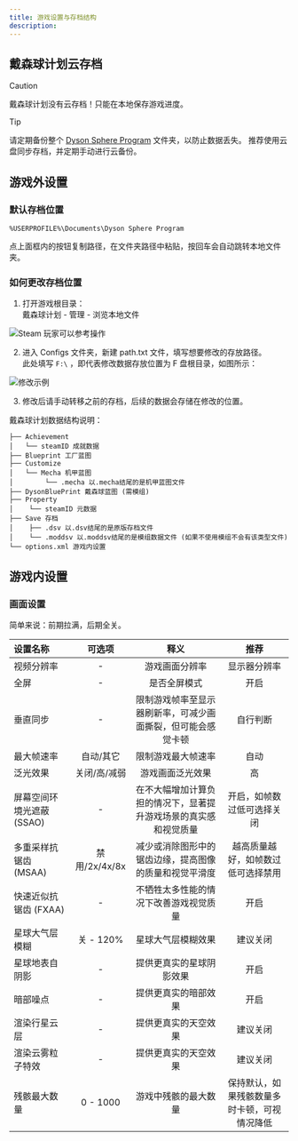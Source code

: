 ```yaml
---
title: 游戏设置与存档结构
description: 
---
```


## 戴森球计划云存档

> [!caution]
> 戴森球计划没有云存档！只能在本地保存游戏进度。

> [!tip]
> 请定期备份整个 [Dyson Sphere Program](#默认存档位置) 文件夹，以防止数据丢失。
> 推荐使用云盘同步存档，并定期手动进行云备份。

## 游戏外设置
### 默认存档位置

```
%USERPROFILE%\Documents\Dyson Sphere Program
```

点上面框内的按钮复制路径，在文件夹路径中粘贴，按回车会自动跳转本地文件夹。

### 如何更改存档位置

1. 打开游戏根目录：  
戴森球计划 - 管理 - 浏览本地文件

![Steam 玩家可以参考操作](/assets/image/save1.webp)

2. 进入 Configs 文件夹，新建 path.txt 文件，填写想要修改的存放路径。  
此处填写 `F:\` ，即代表修改数据存放位置为 F 盘根目录，如图所示：

![修改示例](/assets/image/save2.webp)

3. 修改后请手动转移之前的存档，后续的数据会存储在修改的位置。

戴森球计划数据结构说明：
```
├── Achievement 
│   └── steamID 成就数据
├── Blueprint 工厂蓝图
├── Customize 
│   └── Mecha 机甲蓝图
│        └── .mecha 以.mecha结尾的是机甲蓝图文件
├── DysonBluePrint 戴森球蓝图 (需模组)
├── Property
│    └── steamID 元数据
├── Save 存档
│    ├── .dsv 以.dsv结尾的是原版存档文件
│    └── .moddsv 以.moddsv结尾的是模组数据文件 (如果不使用模组不会有该类型文件)
└── options.xml 游戏内设置
```

## 游戏内设置
### 画面设置
简单来说：前期拉满，后期全关。

| 设置名称 | 可选项 | 释义 | 推荐 |
| :--- | :-: | :-: | :-: |
| 视频分辨率 | - | 游戏画面分辨率 | 显示器分辨率 |
| 全屏 | - | 是否全屏模式 | 开启 |
| 垂直同步 | - | 限制游戏帧率至显示器刷新率，可减少画面撕裂，但可能会感觉卡顿 | 自行判断 |
| 最大帧速率 | 自动/其它 | 限制游戏最大帧速率 | 自动 |
| 泛光效果 | 关闭/高/减弱 | 游戏画面泛光效果 | 高 |
| 屏幕空间环境光遮蔽 (SSAO) | - | 在不大幅增加计算负担的情况下，显著提升游戏场景的真实感和视觉质量 | 开启，如帧数过低可选择关闭 |
| 多重采样抗锯齿 (MSAA) | 禁用/2x/4x/8x | 减少或消除图形中的锯齿边缘，提高图像的质量和视觉平滑度 | 越高质量越好，如帧数过低可选择禁用 |
| 快速近似抗锯齿 (FXAA) | - | 不牺牲太多性能的情况下改善游戏视觉质量 | 开启 |
| 星球大气层模糊 | 关 - 120% | 星球大气层模糊效果 | 建议关闭 |
| 星球地表自阴影 | - | 提供更真实的星球阴影效果 | 开启 |
| 暗部噪点 | - | 提供更真实的暗部效果 | 开启 |
| 渲染行星云层 | - | 提供更真实的天空效果 | 建议关闭 |
| 渲染云雾粒子特效 | - | 提供更真实的天空效果 | 建议关闭 |
| 残骸最大数量 | 0 - 1000 | 游戏中残骸的最大数量 | 保持默认，如果残骸数量多时卡顿，可视情况降低 |